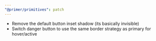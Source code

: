 ```yaml
---
"@primer/primitives": patch
---
```


- Remove the default button inset shadow (its basically invisible)
- Switch danger button to use the same border strategy as primary for hover/active
